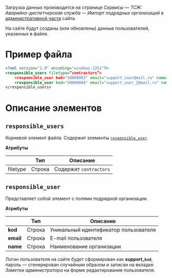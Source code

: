 Загрузка данных производится на странице *Сервисы — ТСЖ: Аварийно-диспетчерская служба — Импорт подрядных организаций* в [административной части](http://dev.1c-bitrix.ru/learning/course/index.php?COURSE_ID=35&LESSON_ID=2833#admin) сайта.

На сайте будут созданы (или обновлены) данные пользователей, указанных в файле.

# Пример файла

```xml
<?xml version="1.0" encoding="windows-1251"?>
<responsible_users filetype=”contractors”>
    <responsible_user kod="S0000003" email="support_user@mail.ru" name="ООО «Подрядная организация» " />
    <responsible_user kod="S0000004" email="support_user_2@mail.ru" name="Еще одна подрядная организация" />
</responsible_users>
```

# Описание элементов

## `responsible_users`

Корневой элемент файла. Содержит элементы [`responsible_user`](#Описание-элементов_responsible_user).

**Атрибуты**

|              | Тип              | Описание |
| -------------| ---------------- | --- |
| filetype     | Строка           | Содержит `contractors` |

## `responsible_user`

Представляет собой элемент с полями подрядной организации.

**Атрибуты**

|              | Тип                | Описание |
| -------------| ------------------ | -------- |
| **kod**      | Строка             | Уникальный идентификатор пользователя |
| **email**    | Строка             | E-mail пользователя |
| **name**     | Строка             | Наименование организации |

Логин пользователя на сайте будет сформирован как **support_`kod`**, пароль — сгенерирован случайным образом и записан на вкладке *Заметки администратора* на форме редактирования пользователя.
